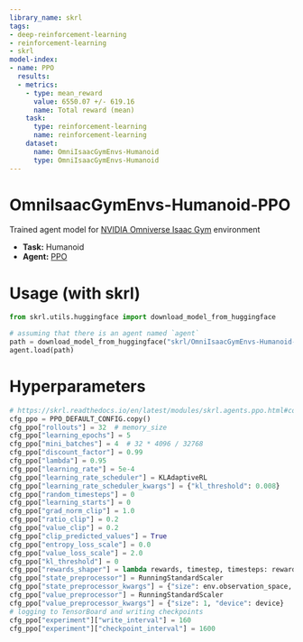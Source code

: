 ```yaml
---
library_name: skrl
tags:
- deep-reinforcement-learning
- reinforcement-learning
- skrl
model-index:
- name: PPO
  results:
  - metrics:
    - type: mean_reward
      value: 6550.07 +/- 619.16
      name: Total reward (mean)
    task:
      type: reinforcement-learning
      name: reinforcement-learning
    dataset:
      name: OmniIsaacGymEnvs-Humanoid
      type: OmniIsaacGymEnvs-Humanoid
---
```


# OmniIsaacGymEnvs-Humanoid-PPO

Trained agent model for [NVIDIA Omniverse Isaac Gym](https://github.com/NVIDIA-Omniverse/OmniIsaacGymEnvs) environment

- **Task:** Humanoid
- **Agent:** [PPO](https://skrl.readthedocs.io/en/latest/modules/skrl.agents.ppo.html)

# Usage (with skrl) 

```python
from skrl.utils.huggingface import download_model_from_huggingface

# assuming that there is an agent named `agent`
path = download_model_from_huggingface("skrl/OmniIsaacGymEnvs-Humanoid-PPO")
agent.load(path)
```

# Hyperparameters

```python
# https://skrl.readthedocs.io/en/latest/modules/skrl.agents.ppo.html#configuration-and-hyperparameters
cfg_ppo = PPO_DEFAULT_CONFIG.copy()
cfg_ppo["rollouts"] = 32  # memory_size
cfg_ppo["learning_epochs"] = 5
cfg_ppo["mini_batches"] = 4  # 32 * 4096 / 32768
cfg_ppo["discount_factor"] = 0.99
cfg_ppo["lambda"] = 0.95
cfg_ppo["learning_rate"] = 5e-4
cfg_ppo["learning_rate_scheduler"] = KLAdaptiveRL
cfg_ppo["learning_rate_scheduler_kwargs"] = {"kl_threshold": 0.008}
cfg_ppo["random_timesteps"] = 0
cfg_ppo["learning_starts"] = 0
cfg_ppo["grad_norm_clip"] = 1.0
cfg_ppo["ratio_clip"] = 0.2
cfg_ppo["value_clip"] = 0.2
cfg_ppo["clip_predicted_values"] = True
cfg_ppo["entropy_loss_scale"] = 0.0
cfg_ppo["value_loss_scale"] = 2.0
cfg_ppo["kl_threshold"] = 0
cfg_ppo["rewards_shaper"] = lambda rewards, timestep, timesteps: rewards * 0.01
cfg_ppo["state_preprocessor"] = RunningStandardScaler
cfg_ppo["state_preprocessor_kwargs"] = {"size": env.observation_space, "device": device}
cfg_ppo["value_preprocessor"] = RunningStandardScaler
cfg_ppo["value_preprocessor_kwargs"] = {"size": 1, "device": device}
# logging to TensorBoard and writing checkpoints
cfg_ppo["experiment"]["write_interval"] = 160
cfg_ppo["experiment"]["checkpoint_interval"] = 1600
```
